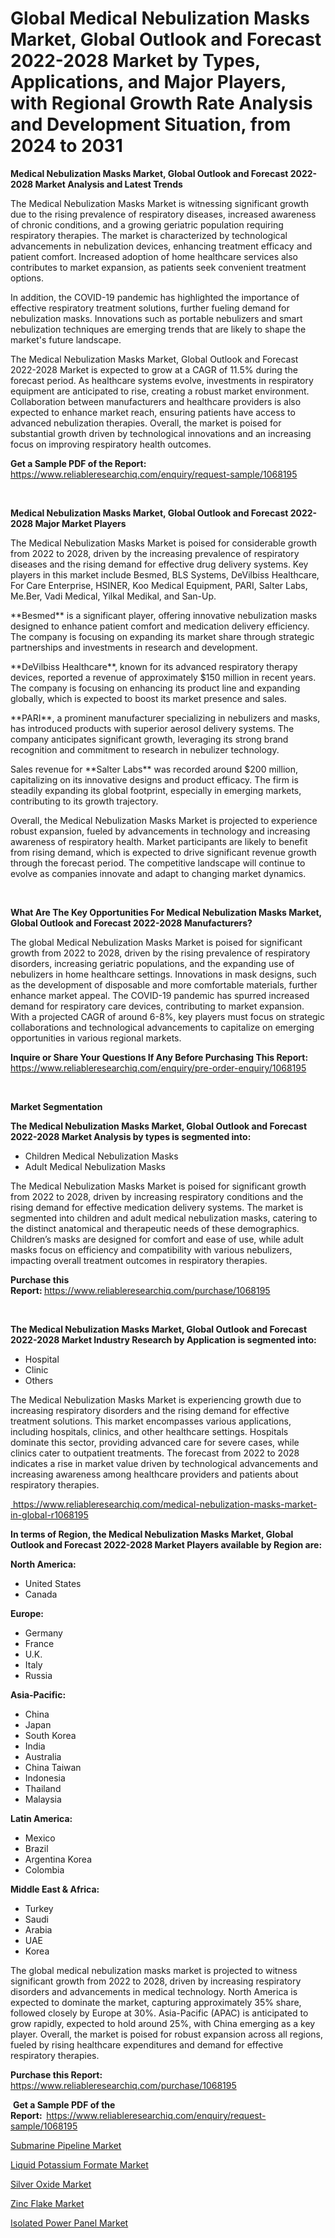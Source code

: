 <p><h1>Global Medical Nebulization Masks Market, Global Outlook and Forecast 2022-2028 Market by Types, Applications, and Major Players, with Regional Growth Rate Analysis and Development Situation, from 2024 to 2031</h1></p><p><strong>Medical Nebulization Masks Market, Global Outlook and Forecast 2022-2028 Market Analysis and Latest Trends</strong></p>
<p><p>The Medical Nebulization Masks Market is witnessing significant growth due to the rising prevalence of respiratory diseases, increased awareness of chronic conditions, and a growing geriatric population requiring respiratory therapies. The market is characterized by technological advancements in nebulization devices, enhancing treatment efficacy and patient comfort. Increased adoption of home healthcare services also contributes to market expansion, as patients seek convenient treatment options.</p><p>In addition, the COVID-19 pandemic has highlighted the importance of effective respiratory treatment solutions, further fueling demand for nebulization masks. Innovations such as portable nebulizers and smart nebulization techniques are emerging trends that are likely to shape the market's future landscape. </p><p>The Medical Nebulization Masks Market, Global Outlook and Forecast 2022-2028 Market is expected to grow at a CAGR of 11.5% during the forecast period. As healthcare systems evolve, investments in respiratory equipment are anticipated to rise, creating a robust market environment. Collaboration between manufacturers and healthcare providers is also expected to enhance market reach, ensuring patients have access to advanced nebulization therapies. Overall, the market is poised for substantial growth driven by technological innovations and an increasing focus on improving respiratory health outcomes.</p></p>
<p><strong>Get a Sample PDF of the Report:&nbsp;</strong> <a href="https://www.reliableresearchiq.com/enquiry/request-sample/1068195">https://www.reliableresearchiq.com/enquiry/request-sample/1068195</a></p>
<p>&nbsp;</p>
<p><strong>Medical Nebulization Masks Market, Global Outlook and Forecast 2022-2028 Major Market Players</strong></p>
<p><p>The Medical Nebulization Masks Market is poised for considerable growth from 2022 to 2028, driven by the increasing prevalence of respiratory diseases and the rising demand for effective drug delivery systems. Key players in this market include Besmed, BLS Systems, DeVilbiss Healthcare, For Care Enterprise, HSINER, Koo Medical Equipment, PARI, Salter Labs, Me.Ber, Vadi Medical, Yilkal Medikal, and San-Up.</p><p>**Besmed** is a significant player, offering innovative nebulization masks designed to enhance patient comfort and medication delivery efficiency. The company is focusing on expanding its market share through strategic partnerships and investments in research and development.</p><p>**DeVilbiss Healthcare**, known for its advanced respiratory therapy devices, reported a revenue of approximately $150 million in recent years. The company is focusing on enhancing its product line and expanding globally, which is expected to boost its market presence and sales.</p><p>**PARI**, a prominent manufacturer specializing in nebulizers and masks, has introduced products with superior aerosol delivery systems. The company anticipates significant growth, leveraging its strong brand recognition and commitment to research in nebulizer technology.</p><p>Sales revenue for **Salter Labs** was recorded around $200 million, capitalizing on its innovative designs and product efficacy. The firm is steadily expanding its global footprint, especially in emerging markets, contributing to its growth trajectory.</p><p>Overall, the Medical Nebulization Masks Market is projected to experience robust expansion, fueled by advancements in technology and increasing awareness of respiratory health. Market participants are likely to benefit from rising demand, which is expected to drive significant revenue growth through the forecast period. The competitive landscape will continue to evolve as companies innovate and adapt to changing market dynamics.</p></p>
<p>&nbsp;</p>
<p><strong>What Are The Key Opportunities For Medical Nebulization Masks Market, Global Outlook and Forecast 2022-2028 Manufacturers?</strong></p>
<p><p>The global Medical Nebulization Masks Market is poised for significant growth from 2022 to 2028, driven by the rising prevalence of respiratory disorders, increasing geriatric populations, and the expanding use of nebulizers in home healthcare settings. Innovations in mask designs, such as the development of disposable and more comfortable materials, further enhance market appeal. The COVID-19 pandemic has spurred increased demand for respiratory care devices, contributing to market expansion. With a projected CAGR of around 6-8%, key players must focus on strategic collaborations and technological advancements to capitalize on emerging opportunities in various regional markets.</p></p>
<p><strong>Inquire or Share Your Questions If Any Before Purchasing This Report:</strong> <a href="https://www.reliableresearchiq.com/enquiry/pre-order-enquiry/1068195">https://www.reliableresearchiq.com/enquiry/pre-order-enquiry/1068195</a></p>
<p>&nbsp;</p>
<p><strong>Market Segmentation</strong></p>
<p><strong>The Medical Nebulization Masks Market, Global Outlook and Forecast 2022-2028 Market Analysis by types is segmented into:</strong></p>
<p><ul><li>Children Medical Nebulization Masks</li><li>Adult Medical Nebulization Masks</li></ul></p>
<p><p>The Medical Nebulization Masks Market is poised for significant growth from 2022 to 2028, driven by increasing respiratory conditions and the rising demand for effective medication delivery systems. The market is segmented into children and adult medical nebulization masks, catering to the distinct anatomical and therapeutic needs of these demographics. Children’s masks are designed for comfort and ease of use, while adult masks focus on efficiency and compatibility with various nebulizers, impacting overall treatment outcomes in respiratory therapies.</p></p>
<p><strong>Purchase this Report:&nbsp;</strong><a href="https://www.reliableresearchiq.com/purchase/1068195">https://www.reliableresearchiq.com/purchase/1068195</a></p>
<p>&nbsp;</p>
<p><strong>The Medical Nebulization Masks Market, Global Outlook and Forecast 2022-2028 Market Industry Research by Application is segmented into:</strong></p>
<p><ul><li>Hospital</li><li>Clinic</li><li>Others</li></ul></p>
<p><p>The Medical Nebulization Masks Market is experiencing growth due to increasing respiratory disorders and the rising demand for effective treatment solutions. This market encompasses various applications, including hospitals, clinics, and other healthcare settings. Hospitals dominate this sector, providing advanced care for severe cases, while clinics cater to outpatient treatments. The forecast from 2022 to 2028 indicates a rise in market value driven by technological advancements and increasing awareness among healthcare providers and patients about respiratory therapies.</p></p>
<p><a href="https://www.reliableresearchiq.com/medical-nebulization-masks-market-in-global-r1068195">&nbsp;https://www.reliableresearchiq.com/medical-nebulization-masks-market-in-global-r1068195</a></p>
<p><strong>In terms of Region, the Medical Nebulization Masks Market, Global Outlook and Forecast 2022-2028 Market Players available by Region are:</strong></p>
<p>
    <p> <strong> North America: </strong>
        <ul>
            <li>United States</li>
            <li>Canada</li>
        </ul>
        </p> 
    <p> <strong> Europe: </strong>
        <ul>
            <li>Germany</li>
            <li>France</li>
            <li>U.K.</li>
            <li>Italy</li>
            <li>Russia</li>
        </ul>
        </p> 
    <p> <strong> Asia-Pacific: </strong>
        <ul>
            <li>China</li>
            <li>Japan</li>
            <li>South Korea</li>
            <li>India</li>
            <li>Australia</li>
            <li>China Taiwan</li>
            <li>Indonesia</li>
            <li>Thailand</li>
            <li>Malaysia</li>
        </ul>
        </p> 
    <p> <strong> Latin America: </strong>
        <ul>
            <li>Mexico</li>
            <li>Brazil</li>
            <li>Argentina Korea</li>
            <li>Colombia</li>
        </ul>
        </p> 
    <p> <strong> Middle East & Africa: </strong>
        <ul>
            <li>Turkey</li>
            <li>Saudi</li>
            <li>Arabia</li>
            <li>UAE</li>
            <li>Korea</li>
        </ul>
    </p>
    </p>
<p><p>The global medical nebulization masks market is projected to witness significant growth from 2022 to 2028, driven by increasing respiratory disorders and advancements in medical technology. North America is expected to dominate the market, capturing approximately 35% share, followed closely by Europe at 30%. Asia-Pacific (APAC) is anticipated to grow rapidly, expected to hold around 25%, with China emerging as a key player. Overall, the market is poised for robust expansion across all regions, fueled by rising healthcare expenditures and demand for effective respiratory therapies.</p></p>
<p><strong>Purchase this Report: </strong><a href="https://www.reliableresearchiq.com/purchase/1068195">https://www.reliableresearchiq.com/purchase/1068195</a></p>
<p>&nbsp;<strong>Get a Sample PDF of the Report:&nbsp;&nbsp;</strong><a href="https://www.reliableresearchiq.com/enquiry/request-sample/1068195">https://www.reliableresearchiq.com/enquiry/request-sample/1068195</a></p>
<p><strong></strong></p>
<p><p><a href="https://issuu.com/reportprime-2/docs/submarine-pipeline-market-size-2030_49cfb8d78068e1">Submarine Pipeline Market</a></p><p><a href="https://www.linkedin.com/pulse/liquid-potassium-formate-market-essentials-key-players-demand-dhxjc?trackingId=Embf1FKRROyMEW7Fn8xztA%3D%3D">Liquid Potassium Formate Market</a></p><p><a href="https://issuu.com/reportprime-2/docs/silver-oxide-market-size-2030.pptx_cd02defb4c4788">Silver Oxide Market</a></p><p><a href="https://www.linkedin.com/pulse/zinc-flake-market-trends-focusing-insight-forecast-analysis-kbdzf?trackingId=ajtgP%2BIcRTWQrUNRngMTbQ%3D%3D">Zinc Flake Market</a></p><p><a href="https://medium.com/@kathleenjacksond658/this-report-aims-to-deliver-an-in-depth-analysis-of-the-global-isolated-power-panel-market-07591389bbf7">Isolated Power Panel Market</a></p></p>